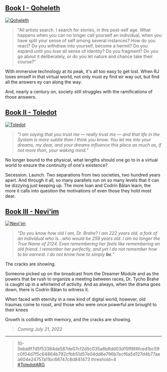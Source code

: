 ---
---

## [Book I - Qoheleth](https://qoheleth.makyo.ink)

[![Qoheleth](/img/qoheleth.png)](https://qoheleth.makyo.ink)

> "All artists search. I search for stories, in this post-self age.  What happens when you can no longer call yourself an individual, when  you have split your sense of self among several instances? How do you  react? Do you withdraw into yourself, become a hermit? Do you expand  until you lose all sense of identity? Do you fragment? Do you go about  it deliberately, or do you let nature and chance take their course?"

With  immersive technology at its peak, it's all too easy to get lost. When  RJ loses emself in that virtual world, not only must ey find eir way  out, but find all the answers ey can along the way.

And, nearly a century on, society still struggles with the ramifications of those answers.

## [Book II - Toledot](https://toledot.makyo.ink)

[![Toledot](/img/toledot.png)](https://toledot.makyo.ink)

> *"I am saying that you trust me — really trust me — and that life in the System is more subtle than I think you know. You let me into your dreams, my dear, and your dreams influence this place as much as, if not more than, your waking mind."*

No longer bound to the physical, what lengths should one go to in a virtual world to ensure the continuity of one's existence?

Secession. Launch. Two separations from two societies, two hundred years apart. And through it all, so many parallels run on so many levels that it can be dizzying just keeping up. The more Ioan and Codrin Bălan learn, the more it calls into question the motivations of even those they hold most dear.

## [Book III - Nevi'im](https://neviim.makyo.ink)

[![Nevi'im](https://via.placeholder.com/200x313?text=Nevi'im)](https://neviim.makyo.ink)

> *"Do you know how old I am, Dr. Brahe? I am 222 years old, a fork of an individual who is...who would be 259 years old. I am no longer the True Name of 2124. Even remembering her feels like remembering an old friend. I remember her perfectly, and yet I do not remember how to be earnest. I do not know how to simply **be**."*

The cracks are showing.

Someone picked up on the broadcast from the Dreamer Module and as the powers that be rush to organize a meeting between races, Dr. Tycho Brahe is caught up in a whirlwind of activity. And as always, when the drama goes down, there is Codrin Bălan to witness it.

When faced with eternity in a new kind of digital world, however, old traumas come to roost, and those who were once powerful are brought to their knees

Growth is colliding with memory, and the cracks are showing.

> *Coming July 21, 2022*

-----

> 10-5eba9f7d5f53384da587de07cf2d5c035a8b8dd03d15ff8f4fced1bc59c0f04d7f5c64864b792cfbb51d57e04dd6e796b7ecf6a5d127d4b77aea604e24757a11bc68747c8d841473
> threshold=4  
> [#ToledotARG](https://twitter.com/search?q=%23ToledotARG&src=typed_query&f=top)
>
